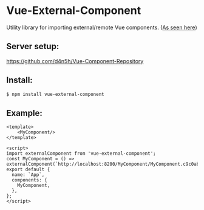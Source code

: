 # Vue-External-Component
Utility library for importing external/remote Vue components. ([As seen here](https://markus.oberlehner.net/blog/distributed-vue-applications-loading-components-via-http/))

## Server setup:
https://github.com/d4n5h/Vue-Component-Repository

## Install:
```bash
$ npm install vue-external-component
```
## Example:
```vue
<template>
    <MyComponent/>
</template>

<script>
import externalComponent from 'vue-external-component';
const MyComponent = () => externalComponent(`http://localhost:8200/MyComponent/MyComponent.c9c0abb8e999d0e5654e.umd.min.js`);
export default {
  name: `App`,
  components: {
    MyComponent,
  },
};
</script>
```